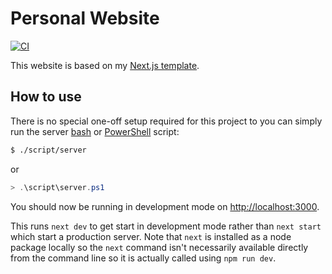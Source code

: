 # Personal Website

[![CI](https://github.com/peteoshea/website/workflows/CI/badge.svg)](https://github.com/peteoshea/website/actions)

This website is based on my [Next.js template](https://github.com/peteoshea/nextjs-template).

## How to use

There is no special one-off setup required for this project to you can simply run the server [bash](script/server) or [PowerShell](script/server.ps1) script:

```bash
$ ./script/server
```

or

```PowerShell
> .\script\server.ps1
```

You should now be running in development mode on [http://localhost:3000](http://localhost:3000).

This runs `next dev` to get start in development mode rather than `next start` which start a production server. Note that `next` is installed as a node package locally so the `next` command isn't necessarily available directly from the command line so it is actually called using `npm run dev`.
